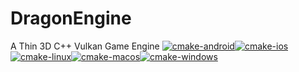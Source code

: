 # DragonEngine
A Thin 3D C++ Vulkan Game Engine
[![cmake-android](https://github.com/KhrySystem/DragonEngine/actions/workflows/android.yml/badge.svg)](https://github.com/KhrySystem/DragonEngine/actions/workflows/android.yml)[![cmake-ios](https://github.com/KhrySystem/DragonEngine/actions/workflows/ios.yml/badge.svg)](https://github.com/KhrySystem/DragonEngine/actions/workflows/ios.yml)[![cmake-linux](https://github.com/KhrySystem/DragonEngine/actions/workflows/linux.yml/badge.svg)](https://github.com/KhrySystem/DragonEngine/actions/workflows/linux.yml)[![cmake-macos](https://github.com/KhrySystem/DragonEngine/actions/workflows/macos.yml/badge.svg)](https://github.com/KhrySystem/DragonEngine/actions/workflows/macos.yml)[![cmake-windows](https://github.com/KhrySystem/DragonEngine/actions/workflows/windows.yml/badge.svg)](https://github.com/KhrySystem/DragonEngine/actions/workflows/windows.yml)